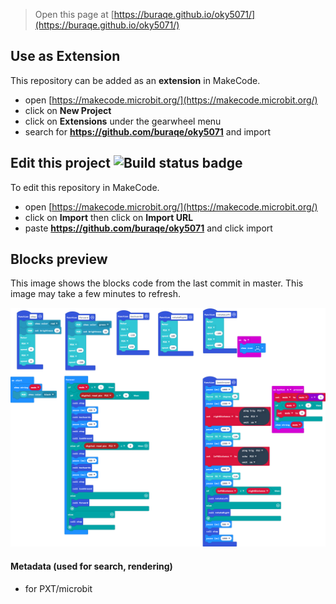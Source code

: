 
> Open this page at [https://buraqe.github.io/oky5071/](https://buraqe.github.io/oky5071/)

## Use as Extension

This repository can be added as an **extension** in MakeCode.

* open [https://makecode.microbit.org/](https://makecode.microbit.org/)
* click on **New Project**
* click on **Extensions** under the gearwheel menu
* search for **https://github.com/buraqe/oky5071** and import

## Edit this project ![Build status badge](https://github.com/buraqe/oky5071/workflows/MakeCode/badge.svg)

To edit this repository in MakeCode.

* open [https://makecode.microbit.org/](https://makecode.microbit.org/)
* click on **Import** then click on **Import URL**
* paste **https://github.com/buraqe/oky5071** and click import

## Blocks preview

This image shows the blocks code from the last commit in master.
This image may take a few minutes to refresh.

![A rendered view of the blocks](https://github.com/buraqe/oky5071/raw/master/.github/makecode/blocks.png)

#### Metadata (used for search, rendering)

* for PXT/microbit
<script src="https://makecode.com/gh-pages-embed.js"></script><script>makeCodeRender("{{ site.makecode.home_url }}", "{{ site.github.owner_name }}/{{ site.github.repository_name }}");</script>
